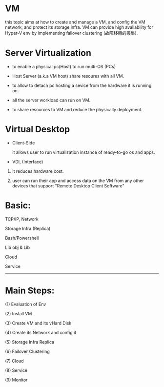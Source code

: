 # VM

this topic aims at how to create and manage a VM, and config the VM network, and protect its storage infra. VM can provide high availability for Hyper-V env by implementing failover clustering (故障移轉的叢集).

# Server Virtualization

* to enable a physical pc(Host) to run multi-OS (PCs)

* Host Server (a.k.a VM host) share resoures with all VM.

* to allow to detach pc hosting a sevice from the hardware it is running on.

* all the server workload can run on VM.

* to share resources to VM and reduce the physically deployment.

# Virtual Desktop

* Client-Side

  it allows user to run virtualization instance of ready-to-go os and apps.

* VDI, (Interface)

 1) it reduces hardware cost.
 
 2) user can run their app and access data on the VM  from any other devices that support "Remote Desktop Client Software"

# Basic:

TCP/IP, Network

Storage Infra (Replica)

Bash/Powershell

Lib obj & Lib

Cloud

Service

------------------------------------------------------------------

# Main Steps:

(1) Evaluation of Env

(2) Install VM

(3) Create VM and its vHard Disk

(4) Create its Network and config it

(5) Storage Infra Replica

(6) Failover Clustering

(7) Cloud

(8) Service

(9) Monitor
